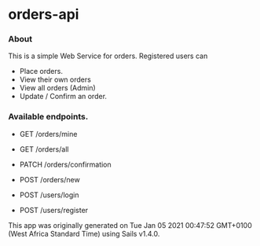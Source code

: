 # orders-api

### About
This is a simple Web Service for orders.
Registered users can
- Place orders.
- View their own orders
- View all orders (Admin)
- Update / Confirm an order.




### Available endpoints.
- GET /orders/mine       
- GET /orders/all
- PATCH /orders/confirmation
- POST /orders/new

- POST /users/login
- POST /users/register

This app was originally generated on Tue Jan 05 2021 00:47:52 GMT+0100 (West Africa Standard Time) using Sails v1.4.0.


